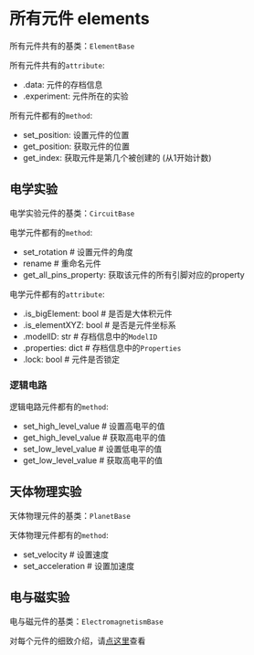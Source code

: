 # 所有元件 elements
所有元件共有的基类：`ElementBase`

所有元件共有的`attribute`:
* .data: 元件的存档信息
* .experiment: 元件所在的实验

所有元件都有的`method`:
* set_position: 设置元件的位置
* get_position: 获取元件的位置
* get_index: 获取元件是第几个被创建的 (从1开始计数)

## 电学实验
电学实验元件的基类：`CircuitBase`

电学元件都有的`method`:
* set_rotation # 设置元件的角度
* rename # 重命名元件
* get_all_pins_property: 获取该元件的所有引脚对应的property

电学元件都有的`attribute`:
* .is_bigElement: bool # 是否是大体积元件
* .is_elementXYZ: bool # 是否是元件坐标系
* .modelID: str # 存档信息中的`ModelID`
* .properties: dict # 存档信息中的`Properties`
* .lock: bool # 元件是否锁定

### 逻辑电路

逻辑电路元件都有的`method`:
* set_high_level_value # 设置高电平的值
* get_high_level_value # 获取高电平的值
* set_low_level_value # 设置低电平的值
* get_low_level_value # 获取高电平的值

## 天体物理实验
天体物理元件的基类：`PlanetBase`

天体物理元件都有的`method`:
* set_velocity # 设置速度
* set_acceleration # 设置加速度

## 电与磁实验
电与磁元件的基类：`ElectromagnetismBase`

对每个元件的细致介绍，请[点这里](./docsgen/elements.md)查看

